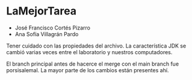 # LaMejorTarea

- José Francisco Cortés Pizarro
- Ana Sofía Villagrán Pardo

Tener cuidado con las propiedades del archivo. La característica JDK se cambió varias veces entre el laboratorio
y nuestros computadores.

El branch principal antes de hacerce el merge con el main branch fue porsisalemal. La mayor parte de los cambios
están presentes ahí.
